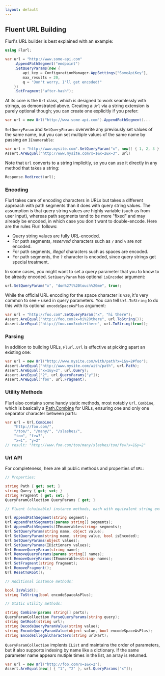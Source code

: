 ```yaml
---
layout: default
---
```


## Fluent URL Building

Flurl's URL builder is best explained with an example:

````c#
using Flurl;

var url = "http://www.some-api.com"
	.AppendPathSegment("endpoint")
	.SetQueryParams(new {
		api_key = ConfigurationManager.AppSettings["SomeApiKey"],
		max_results = 20,
		q = "Don't worry, I'll get encoded!"
	})
    .SetFragment("after-hash");
````

At its core is the `Url` class, which is designed to work seamlessly with strings, as demonstrated above. Creating a `Url` via a string extension is purely optional though; you can create one explicitly if you prefer:

````c#
var url = new Url("http://www.some-api.com").AppendPathSegment(...
````

`SetQueryParam` and `SetQueryParams` overwrite any previously set values of the same name, but you can set multiple values of the same name by passing an `IEnumerable`:

````c#
var url = "http://www.mysite.com".SetQueryParam("x", new[] { 1, 2, 3 });
Assert.AreEqual("http://www.mysite.com?x=1&x=2&x=3", url)
````

Note that `Url` converts to a string implicitly, so you can use it directly in any method that takes a string:

````c#
Response.Redirect(url);
````

### Encoding

Flurl takes care of encoding characters in URLs but takes a different approach with path segments than it does with query string values. The assumption is that query string values are highly variable (such as from user input), whereas path segments tend to be more "fixed" and may already be encoded, in which case you don't want to double-encode. Here are the rules Flurl follows:

- Query string values are fully URL-encoded.
- For path segments, *reserved* characters such as `/` and `%` are *not* encoded.
- For path segments, *illegal* characters such as spaces are encoded.
- For path segments, the `?` character is encoded, since query strings get special treatment.

In some cases, you might want to set a query parameter that you to know to be already encoded. `SetQueryParam` has optional `isEncoded` argument:

````c#
url.SetQueryParam("x", "don%27t%20touch%20me", true);
````

While the official URL encoding for the space character is `%20`, it's very common to see `+` used in query parameters. You can tell `Url.ToString` to do this with its optional `encodeSpaceAsPlus` argument:

````c#
var url = "http://foo.com".SetQueryParam("x", "hi there");
Assert.AreEqual("http://foo.com?x=hi%20there", url.ToString());
Assert.AreEqual("http://foo.com?x=hi+there", url.ToString(true));
````

### Parsing

In addition to building URLs, `Flurl.Url` is effective at picking apart an existing one:

````c#
var url = new Url("http://www.mysite.com/with/path?x=1&y=2#foo");
Assert.AreEqual("http://www.mysite.com/with/path", url.Path);
Assert.AreEqual("x=1&y=2", url.Query);
Assert.AreEqual("2", url.QueryParams["y"]);
Assert.AreEqual("foo", url.Fragment);
````

### Utility Methods

Flurl also contains some handy static methods, most notably `Url.Combine`, which is basically a [Path.Combine](http://msdn.microsoft.com/en-us/library/dd991142.aspx) for URLs, ensuring one and only one separator character between parts:

````c#
var url = Url.Combine(
    "http://foo.com/",
    "/too/", "/many/", "/slashes/",
    "too", "few?",
    "x=1", "y=2"
// result: "http://www.foo.com/too/many/slashes/too/few?x=1&y=2"
````

### Url API

For completeness, here are all public methods and properties of `URL`:

````c#
// Properties:

string Path { get; set; }
string Query { get; set; }
string Fragment { get; set; }
QueryParamCollection QueryParams { get; }

// Fluent (chainable) instance methods, each with equivalent string extension:

Url AppendPathSegment(string segment);
Url AppendPathSegments(params string[] segments);
Url AppendPathSegments(IEnumerable<string> segments);
Url SetQueryParam(string name, object value);
Url SetQueryParam(string name, string value, bool isEncoded);
Url SetQueryParams(object values);
Url SetQueryParams(IDictionary values);
Url RemoveQueryParam(string name);
Url RemoveQueryParams(params string[] names);
Url RemoveQueryParams(IEnumerable<string> names);
Url SetFragment(string fragment);
Url RemoveFragment();
Url ResetToRoot();

// Additional instance methods:

bool IsValid();
string ToString(bool encodeSpaceAsPlus);

// Static utility methods:

string Combine(params string[] parts);
QueryParamCollection ParseQueryParams(string query);
string GetRoot(string url);
string DecodeQueryParamValue(string value);
string EncodeQueryParamValue(object value, bool encodeSpaceAsPlus);
string EncodeIllegalCharacters(string urlPart);
````

`QueryParamCollection` implents `IList` and maintains the order of parameters, but it also supports indexing by name like a dictionary. If the same parameter name appears mutiple times in the list, an array is returned.

````c#
var url = new Url("http://foo.com?x=1&x=2");
Assert.AreEqual(new[] { "1", "2" }, url.QueryParams["x"]);
````
